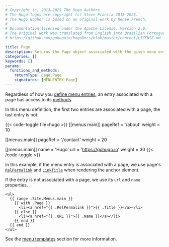 ```yaml
---
# Copyright (c) 2013–2025 The Hugo Authors.
# The Hugo logos are copyright (c) Steve Francia 2013–2025.
# The Hugo Gopher is based on an original work by Renée French.
#
# Documentation licensed under the Apache License, Version 2.0.
# The original work was translated from English into Brazilian Portuguese.
# https://github.com/gohugoio/hugoDocs/blob/master/content/LICENSE.md

title: Page
description: Returns the Page object associated with the given menu entry.
categories: []
keywords: []
params:
  functions_and_methods:
    returnType: page.Page
    signatures: [MENUENTRY.Page]
---
```


Regardless of how you [define menu entries], an entry associated with a page has access to its [methods].

In this menu definition, the first two entries are associated with a page, the last entry is not:

{{< code-toggle file=hugo >}}
[[menus.main]]
pageRef = '/about'
weight = 10

[[menus.main]]
pageRef = '/contact'
weight = 20

[[menus.main]]
name = 'Hugo'
url = 'https://gohugo.io'
weight = 30
{{< /code-toggle >}}

In this example, if the menu entry is associated with a page, we use page's [`RelPermalink`] and [`LinkTitle`] when rendering the anchor element.

If the entry is not associated with a page, we use its `url` and `name` properties.

```go-html-template
<ul>
  {{ range .Site.Menus.main }}
    {{ with .Page }}
      <li><a href="{{ .RelPermalink }}">{{ .Title }}</a></li>
    {{ else }}
      <li><a href="{{ .URL }}">{{ .Name }}</a></li>
    {{ end }}
  {{ end }}
</ul>
```

See the [menu templates] section for more information.

[`LinkTitle`]: /methods/page/linktitle/
[`RelPermalink`]: /methods/page/relpermalink/
[define menu entries]: /content-management/menus/
[menu templates]: /templates/menu/#page-references
[methods]: /methods/page/
